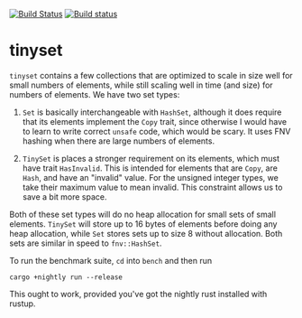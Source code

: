 [![Build Status](https://travis-ci.org/droundy/david-set.svg?branch=master)](https://travis-ci.org/droundy/david-set)
[![Build status](https://ci.appveyor.com/api/projects/status/h0rn4amvlwce10pl?svg=true)](https://ci.appveyor.com/project/droundy/tinyset)

# tinyset

`tinyset` contains a few collections that are optimized to scale
in size well for small numbers of elements, while still scaling
well in time (and size) for numbers of elements.  We have two set types:

1. `Set` is basically interchangeable with `HashSet`, although it
   does require that its elements implement the `Copy` trait,
   since otherwise I would have to learn to write correct `unsafe`
   code, which would be scary.  It uses FNV hashing when there are
   large numbers of elements.

2. `TinySet` is places a stronger requirement on its elements,
    which must have trait `HasInvalid`.  This is intended for
    elements that are `Copy`, are `Hash`, and have an "invalid"
    value.  For the unsigned integer types, we take their maximum
    value to mean invalid.  This constraint allows us to save a
    bit more space.

Both of these set types will do no heap allocation for small sets of
small elements.  `TinySet` will store up to 16 bytes of elements
before doing any heap allocation, while `Set` stores sets up to size 8
without allocation.  Both sets are similar in speed to `fnv::HashSet`.

To run the benchmark suite, `cd` into `bench` and then run

    cargo +nightly run --release

This ought to work, provided you've got the nightly rust installed
with rustup.
